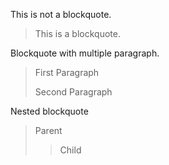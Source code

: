 This is not a blockquote.

> This is a blockquote.

Blockquote with multiple paragraph.

> First Paragraph
>
> Second Paragraph

Nested blockquote

> Parent
>
>> Child
